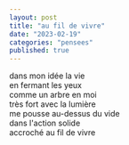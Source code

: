```yaml
---
layout: post
title: "au fil de vivre"
date: "2023-02-19"
categories: "pensees"
published: true
---
```


dans mon idée la vie  
en fermant les yeux  
comme un arbre en moi  
très fort avec la lumière  
me pousse au-dessus du vide  
dans l'action solide  
accroché au fil de vivre
